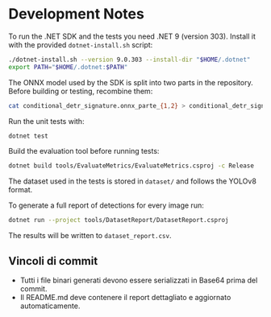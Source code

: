 # Development Notes

To run the .NET SDK and the tests you need .NET 9 (version 303).
Install it with the provided `dotnet-install.sh` script:

```bash
./dotnet-install.sh --version 9.0.303 --install-dir "$HOME/.dotnet"
export PATH="$HOME/.dotnet:$PATH"
```

The ONNX model used by the SDK is split into two parts in the repository.
Before building or testing, recombine them:

```bash
cat conditional_detr_signature.onnx_parte_{1,2} > conditional_detr_signature.onnx
```

Run the unit tests with:

```bash
dotnet test
```

Build the evaluation tool before running tests:

```bash
dotnet build tools/EvaluateMetrics/EvaluateMetrics.csproj -c Release
```

The dataset used in the tests is stored in `dataset/` and follows the
YOLOv8 format.

To generate a full report of detections for every image run:

```bash
dotnet run --project tools/DatasetReport/DatasetReport.csproj
```
The results will be written to `dataset_report.csv`.

## Vincoli di commit

- Tutti i file binari generati devono essere serializzati in Base64 prima del commit.
- Il README.md deve contenere il report dettagliato e aggiornato automaticamente.
